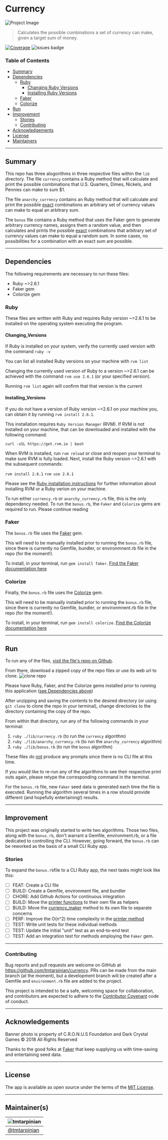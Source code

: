 # Currency

![Project Image](./assets/market.jpg) 
> Calculates the possible combinations a set of currency can make, given a target sum of money.

[![Coverage](badge.svg)](https://github.com/tmtarpinian/currency)
![issues badge](https://img.shields.io/github/issues/tmtarpinian/currency)

### Table of Contents

- [Summary](##Summary)
- [Dependencies](##Dependencies)
    - [Ruby](###Ruby)
        - [Changing Ruby Versions](####Changing_Versions)
        - [Installing Ruby Versions](####Installing_Versions)
    - [Faker](###Faker)
    - [Colorize](###Colorize)
- [Run](##Run)
- [Improvement](##Improvement)
    - [Stories](###Stories)
    - [Contributing](###Contributing)
- [Acknowledgements](##Acknowledgements)
- [License](##license)
- [Maintainers](##Maintainer(s))

---
## Summary
This repo has three alogorithms in three respective files within the `lib` directory.
The file `currency` contains a Ruby method that will calculate and print the possible combinations that U.S. Quarters, Dimes, Nickels, and Pennies can make to sum $1.

The file `anarchy_currency` contains an Ruby method that will calculate and print the possible <ins>exact</ins> combinations an arbitrary set of currency values can make to equal an arbitrary sum.

The `bonus` file contains a Ruby method that uses the Faker gem to generate arbitrary currency names, assigns them a random value, and then calculates and prints the possible <ins>exact</ins> combinations that arbitrary set of currency values can make to equal a random sum. In some cases, no possibilities for a combination with an exact sum are possible.

---
## Dependencies
The following requirements are necessary to run these files:
- Ruby ~>2.6.1
- Faker gem
- Colorize gem

### Ruby

These files are written with Ruby and requires Ruby version ~>2.6.1 to be installed on the operating system executing the program.

#### Changing_Versions
If Ruby is installed on your system, verify the currently used version with the command `ruby -v`

You can list all installed Ruby versions on your machine with `rvm list`

Changing the currently used version of Ruby to a version ~>2.6.1 can be achieved with the command `rvm use 2.6.1` (or your specified version).

Running `rvm list` again will confirm that that version is the current

#### Installing_Versions
If you do not have a version of Ruby version  ~>2.6.1 on your machine you, can obtain it by running `rvm install 2.6.1`.

This installation requires `Ruby Version Manager` (RVM). If RVM is not installed on your machine, that can be downloaded and installed with the following command:

`curl -sSL https://get.rvm.io | bash`

When RVM is installed, run `rvm reload` or close and reopen your terminal to make sure RVM is fully loaded. Next, install the Ruby version ~>2.6.1 with the subsequent commands:

`rvm install 2.6.1`
`rvm use 2.6.1`

Please see the [Ruby installation instructions](https://www.ruby-lang.org/en/documentation/installation/) for further information about installing RVM or a Ruby verion on your machine.

To run either `currency.rb` or `anarchy_currency.rb` file, this is the only dependency needed. To run the `bonus.rb`, the `Faker` and `Colorize` gems are required to run. Please continue reading

### Faker
The `bonus.rb` file uses the [Faker](https://github.com/faker-ruby/faker) gem.

This will need to be manually installed prior to running the `bonus.rb` file, since there is currently no Gemfile, bundler, or environmnent.rb file in the repo (for the moment!).

To install, in your terminal, run `gem install faker`.
[Find the Faker documentation here](https://github.com/faker-ruby/faker)

### Colorize
Finally, the `bonus.rb` file uses the [Colorize](https://github.com/fazibear/colorize) gem.

This will need to be manually installed prior to running the `bonus.rb` file, since there is currently no Gemfile, bundler, or environmnent.rb file in the repo (for the moment!).

To install, in your terminal, run `gem install colorize`.
[Find the Colorize documentation here](https://github.com/fazibear/colorize)

---
## Run

To run any of the files, [visit the file's repo on Github](https://github.com/tmtarpinian/currency).

From there, download a zipped copy of the repo files or use its web url to clone.
![clone repo](./assets/clone.png) 

Please have Ruby, Faker, and the Colorize gems installed prior to running this application ([see Dependencies above](##Dependencies))

After unzipping and saving the contents to the desired directory (or using `git clone` to clone the repo in your terminal), change directories to the directory containing the copy of the repo.

From within that directory, run any of the following commands in your terminal:
1. `ruby ./lib/currency.rb` (to run the `currency` algorithm)
2. `ruby ./lib/anarchy_currency.rb` (to run the `anarchy_currency` algorithm)
3. `ruby ./lib/bonus.rb` (to run the `bonus` algorithm)

These files do <ins>not</ins> produce any prompts since there is no CLI file at this time.

If you would like to re-run any of the algorithms to see their respective print outs again, please retype the corresponding command in the terminal.

For the `bonus.rb` file, new `Faker` seed data is generated each time the file is executed. Running the algorithm several times in a row should provide different (and hopefully entertaining!) results.

---

## Improvement
This project was originally started to write two algorithms. Those two files, along with the `bonus.rb`, don't warrant a Gemfile, environment.rb, or a file dedicated to controlling the CLI. However, going forward, the `bonus.rb` can be reworked as the basis of a small CLI Ruby app.

### Stories
To expand the `bonus.rb`file to a CLI Ruby app, the next tasks might look like this:

- [ ] FEAT: Create a CLI file
- [ ] BUILD: Create a Gemfile, environment file, and bundler
- [ ] CHORE: Add Github Actions for continuous integration
- [ ] BUILD: Move the [printer functions](./lib/bonus.rb#L46-70) to their own file as helpers
- [ ] BUILD: Move the [currency_maker](./lib/bonus.rb#L82-89) method to its own file to separate concerns
- [ ] PERF: Improve the O(n^2) time complexity in the [printer method](./lib/bonus.rb#L55-58)
- [ ] TEST: Write unit tests for these individual methods
- [ ] TEST: Update the initial "unit" test as an end-to-end test
- [ ] TEST: Add an integration test for methods employing the `Faker` gem.

---
### Contributing

Bug reports and pull requests are welcome on GitHub at https://github.com/tmtarpinian/currency. PRs can be made from the main branch (at the moment), but a development branch will be created after a Gemfile and `environment.rb` file are added to the project.

This project is intended to be a safe, welcoming space for collaboration, and contributors are expected to adhere to the [Contributor Covenant](http://contributor-covenant.org) code of conduct.

---

## Acknowledgements

Banner photo is property of C.R.O.N.U.S Foundation and Dark Crystal Games © 2018 All Rights Reserved

Thanks to the good folks at [Faker](https://github.com/faker-ruby/faker) that keep supplying us with time-saving and entertaining seed data.

---

## License

The app is available as open source under the terms of the [MIT License](https://opensource.org/licenses/MIT).

---
## Maintainer(s)

| ![tmtarpinian](./assets/tmtarpinian.jpg)     |
| :------------- | 
|[@tmtarpinian](https://github.com/tmtarpinian) |
